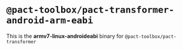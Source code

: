 # `@pact-toolbox/pact-transformer-android-arm-eabi`

This is the **armv7-linux-androideabi** binary for `@pact-toolbox/pact-transformer`
